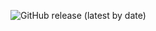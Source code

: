 ![GitHub release (latest by date)](https://img.shields.io/static/v1?label=download&color=green&message=Latest&nbsp;artifact&link=https://github.com/seif-challenges/Adidas/releases/latest//right)

